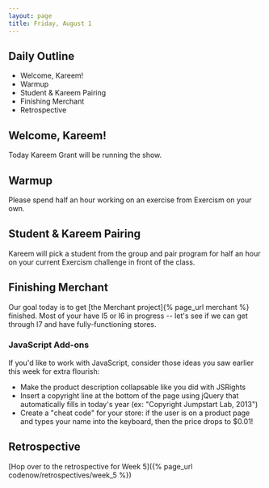 ```yaml
---
layout: page
title: Friday, August 1
---
```


## Daily Outline

* Welcome, Kareem!
* Warmup
* Student & Kareem Pairing
* Finishing Merchant
* Retrospective

## Welcome, Kareem!

Today Kareem Grant will be running the show.

## Warmup

Please spend half an hour working on an exercise from Exercism on your own.

## Student & Kareem Pairing

Kareem will pick a student from the group and pair program for half an hour on your current Exercism challenge in front of the class.

## Finishing Merchant

Our goal today is to get [the Merchant project]{% page_url merchant %} finished. Most of your have I5 or I6 in progress -- let's see if we can get through I7 and have fully-functioning stores.

### JavaScript Add-ons

If you'd like to work with JavaScript, consider those ideas you saw earlier this week for extra flourish:

* Make the product description collapsable like you did with JSRights
* Insert a copyright line at the bottom of the page using jQuery that automatically fills in today's year (ex: "Copyright Jumpstart Lab, 2013")
* Create a "cheat code" for your store: if the user is on a product page and types your name into the keyboard, then the price drops to $0.01!

## Retrospective

[Hop over to the retrospective for Week 5]({% page_url codenow/retrospectives/week_5 %})